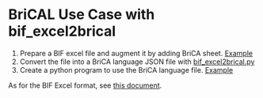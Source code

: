 # BriCAL Use Case with bif_excel2brical

1. Prepare a BIF excel file and augment it by adding BriCA sheet.  [Example](n001.bif.xlsx)
2. Convert the file into a BriCA language JSON file with [bif_excel2brical.py](../)
3. Create a python program to use the BriCA language file.  [Example](n001.py)


As for the BIF Excel format, see [this document](https://docs.google.com/document/d/1kKGJeG_NjuWqp7uUYvcb_uBiahj7KS_rKfhxtS4LP3c/edit?usp=sharing).

